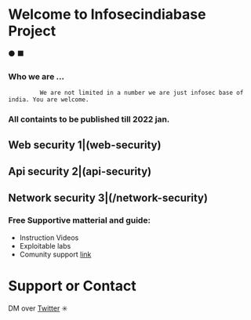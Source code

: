 # Welcome to Infosecindiabase Project   

:black_circle:
:black_large_square:


### Who we are ... 
             We are not limited in a number we are just infosec base of india. You are welcome. 

### All containts to be published till 2022 jan. 

Web security     1|(web-security)
------------------
Api security     2|(api-security)
------------------
Network security 3|(/network-security)
------------------

### Free Supportive matterial and guide:
- Instruction Videos
- Exploitable labs
- Comunity support
[link](https://infosecindiabase.github.io/infosecindia/ )


# Support or Contact
DM over [Twitter](https://twitter.com/infosec_india) 
✳️
